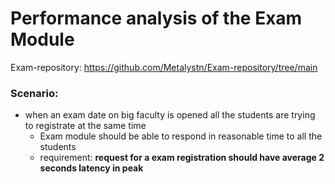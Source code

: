 # Performance analysis of the Exam Module

Exam-repository: https://github.com/Metalystn/Exam-repository/tree/main

### Scenario:

- when an exam date on big faculty is opened all the students are trying to registrate at the same time
    - Exam module should be able to respond in reasonable time to all the students
    - requirement: **request for a exam registration should have average 2 seconds latency in peak**